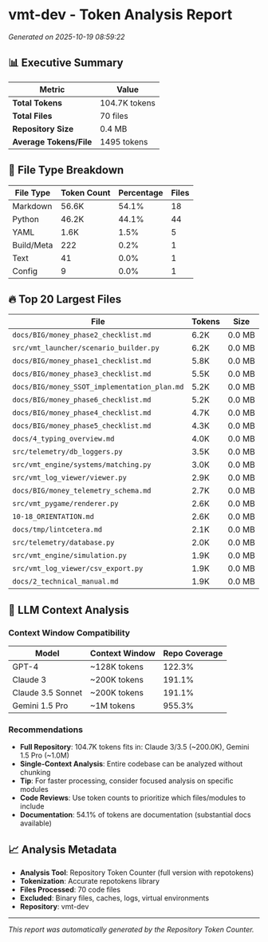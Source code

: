 # vmt-dev - Token Analysis Report

*Generated on 2025-10-19 08:59:22*

## 📊 Executive Summary

| Metric | Value |
|--------|--------|
| **Total Tokens** | 104.7K tokens |
| **Total Files** | 70 files |
| **Repository Size** | 0.4 MB |
| **Average Tokens/File** | 1495 tokens |

## 📄 File Type Breakdown

| File Type | Token Count | Percentage | Files |
|-----------|-------------|------------|-------|
| Markdown | 56.6K | 54.1% | 18 |
| Python | 46.2K | 44.1% | 44 |
| YAML | 1.6K | 1.5% | 5 |
| Build/Meta | 222 | 0.2% | 1 |
| Text | 41 | 0.0% | 1 |
| Config | 9 | 0.0% | 1 |

## 🔥 Top 20 Largest Files

| File | Tokens | Size |
|------|--------|------|
| `docs/BIG/money_phase2_checklist.md` | 6.2K | 0.0 MB |
| `src/vmt_launcher/scenario_builder.py` | 6.2K | 0.0 MB |
| `docs/BIG/money_phase1_checklist.md` | 5.8K | 0.0 MB |
| `docs/BIG/money_phase3_checklist.md` | 5.5K | 0.0 MB |
| `docs/BIG/money_SSOT_implementation_plan.md` | 5.2K | 0.0 MB |
| `docs/BIG/money_phase6_checklist.md` | 5.2K | 0.0 MB |
| `docs/BIG/money_phase4_checklist.md` | 4.7K | 0.0 MB |
| `docs/BIG/money_phase5_checklist.md` | 4.3K | 0.0 MB |
| `docs/4_typing_overview.md` | 4.0K | 0.0 MB |
| `src/telemetry/db_loggers.py` | 3.5K | 0.0 MB |
| `src/vmt_engine/systems/matching.py` | 3.0K | 0.0 MB |
| `src/vmt_log_viewer/viewer.py` | 2.9K | 0.0 MB |
| `docs/BIG/money_telemetry_schema.md` | 2.7K | 0.0 MB |
| `src/vmt_pygame/renderer.py` | 2.6K | 0.0 MB |
| `10-18_ORIENTATION.md` | 2.6K | 0.0 MB |
| `docs/tmp/lintcetera.md` | 2.1K | 0.0 MB |
| `src/telemetry/database.py` | 2.0K | 0.0 MB |
| `src/vmt_engine/simulation.py` | 1.9K | 0.0 MB |
| `src/vmt_log_viewer/csv_export.py` | 1.9K | 0.0 MB |
| `docs/2_technical_manual.md` | 1.9K | 0.0 MB |


## 🤖 LLM Context Analysis

### Context Window Compatibility

| Model | Context Window | Repo Coverage |
|-------|---------------|---------------|
| GPT-4 | ~128K tokens | 122.3% |
| Claude 3 | ~200K tokens | 191.1% |
| Claude 3.5 Sonnet | ~200K tokens | 191.1% |
| Gemini 1.5 Pro | ~1M tokens | 955.3% |

### Recommendations

- **Full Repository**: 104.7K tokens fits in: Claude 3/3.5 (~200.0K), Gemini 1.5 Pro (~1.0M)
- **Single-Context Analysis**: Entire codebase can be analyzed without chunking
- **Tip**: For faster processing, consider focused analysis on specific modules
- **Code Reviews**: Use token counts to prioritize which files/modules to include
- **Documentation**: 54.1% of tokens are documentation (substantial docs available)


## 📈 Analysis Metadata

- **Analysis Tool**: Repository Token Counter (full version with repotokens)
- **Tokenization**: Accurate repotokens library
- **Files Processed**: 70 code files
- **Excluded**: Binary files, caches, logs, virtual environments
- **Repository**: vmt-dev

---

*This report was automatically generated by the Repository Token Counter.*
